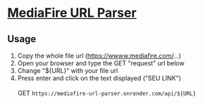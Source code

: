 # [MediaFire URL Parser](https://mediafire-url-parser.onrender.com)

## Usage
1. Copy the whole file url (https://wwww.mediafire.com/...)
2. Open your browser and type the GET "request" url below
3. Change "${URL}" with your file url
4. Press enter and click on the text displayed ("SEU LINK")\
\
GET ```https://mediafire-url-parser.onrender.com/api/${URL}```

